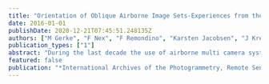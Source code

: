 ```yaml
---
title: "Orientation of Oblique Airborne Image Sets-Experiences from the ISPRS/EuroSDR Benchmark on Multi-Platform Photogrammetry"
date: 2016-01-01
publishDate: 2020-12-21T07:45:51.248135Z
authors: ["M Gerke", "F Nex", "F Remondino", "Karsten Jacobsen", "J Kremer", "W Karel", "__H Hu__", "W Ostrowski"]
publication_types: ["1"]
abstract: "During the last decade the use of airborne multi camera systems increased significantly. The development in digital camera technology allows mounting several mid- or small-format cameras efficiently onto one platform and thus enables image capture under different angles. Those oblique images turn out to be interesting for a number of applications since lateral parts of elevated objects, like buildings or trees, are visible. However, occlusion or illumination differences might challenge image processing. From an image orientation point of view those multi-camera systems bring the advantage of a better ray intersection geometry compared to nadir-only image blocks. On the other hand, varying scale, occlusion and atmospheric influences which are difficult to model impose problems to the image matching and bundle adjustment tasks. In order to understand current limitations of image orientation approaches and the influence of different parameters such as image overlap or GCP distribution, a commonly available dataset was released. The originally captured data comprises of a state-of-the-art image block with very high overlap, but in the first stage of the so-called ISPRS/EUROSDR benchmark on multi-platform photogrammetry only a reduced set of images was released. In this paper some first results obtained with this dataset are presented. They refer to different aspects like tie point matching across the viewing directions, influence of the oblique images onto the bundle adjustment, the role of image overlap and GCP distribution. As far as the tie point matching is concerned we observed that matching of overlapping images pointing to the same cardinal direction, or between nadir and oblique views in general is quite successful. Due to the quite different perspective between images of different viewing directions the standard tie point matching, for instance based on interest points does not work well. How to address occlusion and ambiguities due to different views onto objects is clearly a non-solved research problem so far. In our experiments we also confirm that the obtainable height accuracy is better when all images are used in bundle block adjustment. This was also shown in other research before and is confirmed here. Not surprisingly, the large overlap of 80/80% provides much better object space accuracy – random errors seem to be about 2-3fold smaller compared to the 60/60% overlap. A comparison of different software approaches shows that newly emerged commercial packages, initially intended to work with small frame image blocks, do perform very well."
featured: false
publication: "*International Archives of the Photogrammetry, Remote Sensing and Spatial Information Sciences-ISPRS Archives 41 (2016)*"
---
```


